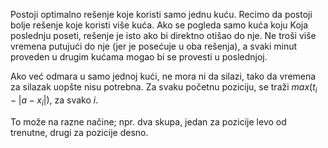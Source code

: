 Postoji optimalno rešenje koje koristi samo jednu kuću. Recimo da postoji bolje rešenje koje koristi više kuća. Ako se pogleda samo kuća koju Koja poslednju poseti, rešenje je isto ako bi direktno otišao do nje. Ne troši više vremena putujući do nje (jer je posećuje u oba rešenja), a svaki minut proveden u drugim kućama mogao bi se provesti u poslednjoj.

Ako već odmara u samo jednoj kući, ne mora ni da silazi, tako da vremena za silazak uopšte nisu potrebna. Za svaku početnu poziciju, se traži $max(t_i − |a − x_i|)$, za svako $i$. 

To može na razne načine; npr. dva skupa, jedan za pozicije levo od trenutne, drugi za pozicije desno.